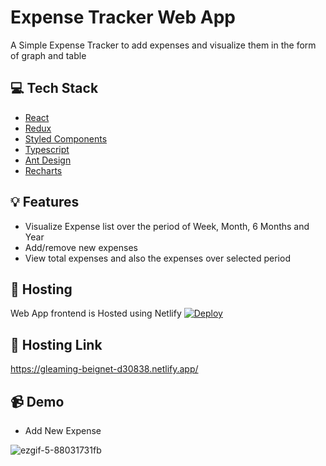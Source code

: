 # Expense Tracker Web App
A Simple Expense Tracker to add expenses and visualize them in the form of graph and table

## 💻 Tech Stack

- [React](https://reactjs.org/)
- [Redux](https://redux.js.org/)
- [Styled Components](https://styled-components.com/)
- [Typescript](https://www.typescriptlang.org/)
- [Ant Design](https://ant.design/)
- [Recharts](https://recharts.org/en-US/)

## 💡 Features

- Visualize Expense list over the period of Week, Month, 6 Months and Year
- Add/remove new expenses
- View total expenses and also the expenses over selected period

## 🔎 Hosting

Web App frontend is Hosted using Netlify
[![Deploy](https://d33wubrfki0l68.cloudfront.net/65a18ef24e011fbc0b5ddb411d611c0e1d1111a6/17e0b/images/deploy-button.svg)](https://gleaming-beignet-d30838.netlify.app/)


## 🔗 Hosting Link

https://gleaming-beignet-d30838.netlify.app/

## 📹 Demo
- Add New Expense

![ezgif-5-88031731fb](https://user-images.githubusercontent.com/3985553/185506861-a8322bdd-937d-41df-bad5-2e688f82434a.gif)


